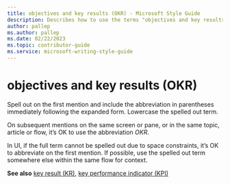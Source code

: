 ```yaml
---
title: objectives and key results (OKR) - Microsoft Style Guide
description: Describes how to use the terms "objectives and key results" and "OJR" in Microsoft content.
author: pallep
ms.author: pallep
ms.date: 02/22/2023
ms.topic: contributor-guide
ms.service: microsoft-writing-style-guide
---
```


# objectives and key results (OKR)

Spell out on the first mention and include the abbreviation in parentheses immediately following the expanded form. Lowercase the spelled out term.

On subsequent mentions on the same screen or pane, or in the same topic, article or flow, it’s OK to use the abbreviation *OKR*. 

In UI, if the full term cannot be spelled out due to space constraints, it’s OK to abbreviate on the first mention. If possible, use the spelled out term somewhere else within the same flow for context.

**See also** [key result (KR)](~/a-z-word-list-term-collections/k/key-result-(kr).md), [key performance indicator (KPI)](~/a-z-word-list-term-collections/k/key-performance-indicator-(kpi).md)
